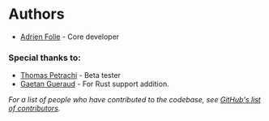 # Authors

* [Adrien Folie](https://github.com/folieadrien) - Core developer

### Special thanks to:

* [Thomas Petrachi](https://github.com/petrachi) - Beta tester
* [Gaetan Gueraud](https://github.com/exadeci) - For Rust support addition.

*For a list of people who have contributed to the codebase, see
[GitHub's list of contributors](https://github.com/grounds/grounds.io/graphs/contributors).*

